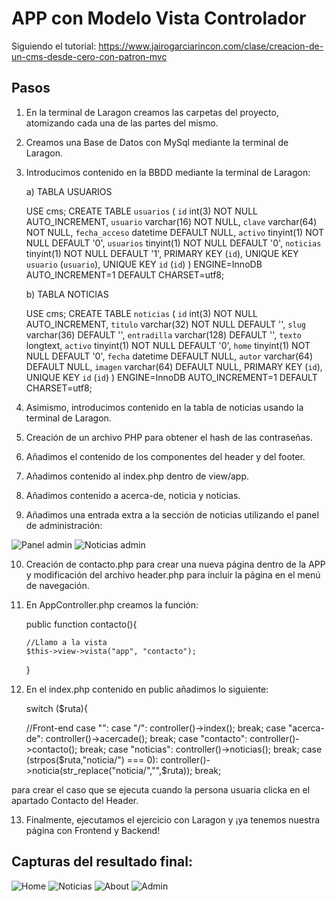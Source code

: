 # APP con Modelo Vista Controlador

Siguiendo el tutorial: https://www.jairogarciarincon.com/clase/creacion-de-un-cms-desde-cero-con-patron-mvc

## Pasos

1. En la terminal de Laragon creamos las carpetas del proyecto, atomizando cada una de las partes del mismo.
   
2. Creamos una Base de Datos con MySql mediante la terminal de Laragon.
   
3. Introducimos contenido en la BBDD mediante la terminal de Laragon:
   
   a) TABLA USUARIOS

    USE cms;
    CREATE TABLE `usuarios` (
    `id` int(3) NOT NULL AUTO_INCREMENT,
    `usuario` varchar(16) NOT NULL,
    `clave` varchar(64) NOT NULL,
    `fecha_acceso` datetime DEFAULT NULL,
    `activo` tinyint(1) NOT NULL DEFAULT '0',
    `usuarios` tinyint(1) NOT NULL DEFAULT '0',
    `noticias` tinyint(1) NOT NULL DEFAULT '1',
    PRIMARY KEY (`id`),
    UNIQUE KEY `usuario` (`usuario`),
    UNIQUE KEY `id` (`id`)
    ) ENGINE=InnoDB AUTO_INCREMENT=1 DEFAULT CHARSET=utf8;

    b) TABLA NOTICIAS
    
    USE cms;
    CREATE TABLE `noticias` (
    `id` int(3) NOT NULL AUTO_INCREMENT,
    `titulo` varchar(32) NOT NULL DEFAULT '',
    `slug` varchar(36) DEFAULT '',
    `entradilla` varchar(128) DEFAULT '',
    `texto` longtext,
    `activo` tinyint(1) NOT NULL DEFAULT '0',
    `home` tinyint(1) NOT NULL DEFAULT '0',
    `fecha` datetime DEFAULT NULL,
    `autor` varchar(64) DEFAULT NULL,
    `imagen` varchar(64) DEFAULT NULL,
    PRIMARY KEY (`id`),
    UNIQUE KEY `id` (`id`)
    ) ENGINE=InnoDB AUTO_INCREMENT=1 DEFAULT CHARSET=utf8;

4. Asimismo, introducimos contenido en la tabla de noticias usando la terminal de Laragon.

5. Creación de un archivo PHP para obtener el hash de las contraseñas.

6. Añadimos el contenido de los componentes del header y del footer.

7. Añadimos contenido al index.php dentro de view/app.

8. Añadimos contenido a acerca-de, noticia y noticias.
   
9. Añadimos una entrada extra a la sección de noticias utilizando el panel de administración:

![Panel admin](https://i.ibb.co/m9JWBQM/panel-admin.png)
![Noticias admin](https://i.ibb.co/HFf6q0Z/noticias-admin.png)


10. Creación de contacto.php para crear una nueva página dentro de la APP y modificación del archivo header.php para incluir la página en el menú de navegación.

11. En AppController.php creamos la función:
    
     public function contacto(){

        //Llamo a la vista
        $this->view->vista("app", "contacto");

    }

12. En el index.php contenido en public añadimos lo siguiente:
    
    switch ($ruta){

    //Front-end
    case "":
    case "/":
        controller()->index();
        break;
    case "acerca-de":
        controller()->acercade();
        break;
    case "contacto":
        controller()->contacto();
        break;
    case "noticias":
        controller()->noticias();
        break;
    case (strpos($ruta,"noticia/") === 0):
        controller()->noticia(str_replace("noticia/","",$ruta));
        break;

para crear el caso que se ejecuta cuando la persona usuaria clicka en el apartado Contacto del Header.

13. Finalmente, ejecutamos el ejercicio con Laragon y ¡ya tenemos nuestra página con Frontend y Backend!

## Capturas del resultado final:

![Home](https://i.ibb.co/dr3gbHC/Fire-Shot-Capture-023-Noticias-de-Harry-Potter-ejercicio-mvc-test.png)
![Noticias](https://i.ibb.co/Js0YT5j/MVC-HP-02.png)
![About](https://i.ibb.co/rmTbmcW/MVC-HP-03.png)
![Admin](https://i.ibb.co/8N9qnMt/MVC-HP-04.png)


    
